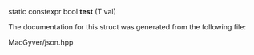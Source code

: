<div id="structdetail_1_1value__in__range__of__impl2_3_01_of_type_00_01_t_00_01true_00_01true_01_4">

</div>

<span id="structdetail_1_1value__in__range__of__impl2_3_01_of_type_00_01_t_00_01true_00_01true_01_4"
label="structdetail_1_1value__in__range__of__impl2_3_01_of_type_00_01_t_00_01true_00_01true_01_4"></span>

<div class="DoxyCompactItemize">

<span id="structdetail_1_1value__in__range__of__impl2_3_01_of_type_00_01_t_00_01true_00_01true_01_4_af56ec5967008cb3170b9732d6dee1612"
label="structdetail_1_1value__in__range__of__impl2_3_01_of_type_00_01_t_00_01true_00_01true_01_4_af56ec5967008cb3170b9732d6dee1612"></span>
static constexpr bool **test** (T val)

</div>

The documentation for this struct was generated from the following file:

<div class="DoxyCompactItemize">

MacGyver/json.hpp

</div>

